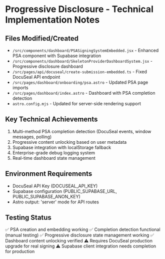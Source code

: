 # Progressive Disclosure - Technical Implementation Notes

## Files Modified/Created
- `/src/components/dashboard/PSASigningSystemEmbedded.jsx` - Enhanced PSA component with Supabase integration
- `/src/components/dashboard/SkeletonProviderDashboardSystem.jsx` - Progressive disclosure dashboard
- `/src/pages/api/docuseal/create-submission-embedded.ts` - Fixed DocuSeal API endpoint
- `/src/pages/dashboard/onboarding/psa.astro` - Updated PSA page imports
- `/src/pages/dashboard/index.astro` - Dashboard with PSA completion detection
- `astro.config.mjs` - Updated for server-side rendering support

## Key Technical Achievements
1. Multi-method PSA completion detection (DocuSeal events, window messages, polling)
2. Progressive content unlocking based on user metadata
3. Supabase integration with localStorage fallback
4. Enterprise-grade debug logging system
5. Real-time dashboard state management

## Environment Requirements
- DocuSeal API Key (DOCUSEAL_API_KEY)
- Supabase configuration (PUBLIC_SUPABASE_URL, PUBLIC_SUPABASE_ANON_KEY)
- Astro output: 'server' mode for API routes

## Testing Status
✅ PSA creation and embedding working
✅ Completion detection functional (manual testing)
✅ Progressive disclosure state management working
✅ Dashboard content unlocking verified
⚠️ Requires DocuSeal production upgrade for real signing
⚠️ Supabase client integration needs completion for production

